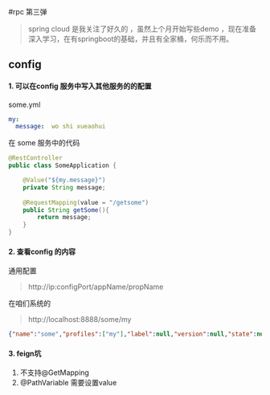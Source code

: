 #rpc 第三弹

> spring cloud 是我关注了好久的 ，虽然上个月开始写些demo ，现在准备深入学习，在有springboot的基础，并且有全家桶，何乐而不用。

## config

#### 1. 可以在config 服务中写入其他服务的的配置

some.yml
```yaml
my:
  message:  wo shi xueaohui
```

在 some 服务中的代码

```java
@RestController
public class SomeApplication {

    @Value("${my.message}")
    private String message;
    
    @RequestMapping(value = "/getsome")
    public String getSome(){
        return message;
    }
}

```

#### 2. 查看config 的内容

通用配置
> http://ip:configPort/appName/propName

在咱们系统的

> http://localhost:8888/some/my

```json
{"name":"some","profiles":["my"],"label":null,"version":null,"state":null,"propertySources":[{"name":"classpath:/config/some.yml","source":{"my.message":"wo shi xueaohui"}}]}
```

#### 3. feign坑

1. 不支持@GetMapping
2. @PathVariable 需要设置value